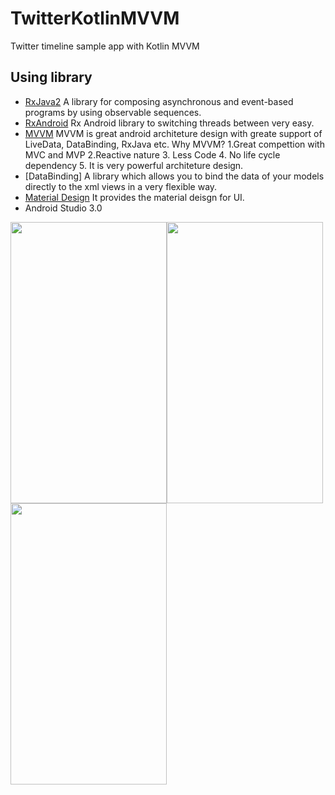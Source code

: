 # TwitterKotlinMVVM
Twitter timeline sample app with Kotlin MVVM
## Using library

- [RxJava2](https://github.com/ReactiveX/RxJava)
   A library for composing asynchronous and event-based programs by using observable sequences.
- [RxAndroid](https://github.com/ReactiveX/RxAndroid)
   Rx Android library to switching threads between very easy.
- [MVVM](https://en.wikipedia.org/wiki/Model%E2%80%93view%E2%80%93viewmodel)
   MVVM is great android architeture design with greate support of LiveData, DataBinding, RxJava etc.
   Why MVVM? 
   1.Great compettion with MVC and MVP
   2.Reactive nature
   3. Less Code 
   4. No life cycle dependency
   5. It is very powerful architeture design.
- [DataBinding]
    A library which allows you to bind the data of your models directly to the xml views in a very flexible way.
- [Material Design](https://material.io/)
  It provides the material deisgn for UI.
- Android Studio 3.0

<img src="https://github.com/sunil676/TwitterKotlinMVVM/blob/master/Screenshot_20171105-224219.png" width="250" height="450"/><img src="https://github.com/sunil676/TwitterKotlinMVVM/blob/master/Screenshot_20171108-235356.png" width="250" height="450"/><img src="https://github.com/sunil676/TwitterKotlinMVVM/blob/master/Screenshot_20171108-235418.png" width="250" height="450"/>
